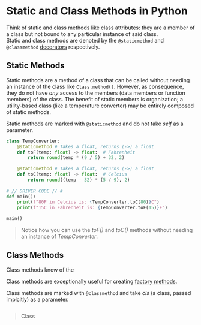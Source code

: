 # Static and Class Methods in Python
Think of static and class methods like class attributes: they are a member of a class but not bound to any particular instance of said class. <br />
Static and class methods are denoted by the `@staticmethod` and `@classmethod` [decorators](https://realpython.com/primer-on-python-decorators/#simple-decorators) respectively.

## Static Methods
Static methods are a method of a class that can be called without needing an instance of the class like `Class.method()`. However, as consequence, they do not have _any_ access
to the members (data members or function members) of the class. The benefit of static members is organization; a utility-based class (like a temperature converter) may be 
entirely composed of static methods.

Static methods are marked with `@staticmethod` and do not take _self_ as a parameter.
```Python
class TempConverter:
    @staticmethod # Takes a float, returns (->) a float
    def toF(temp: float) -> float:  # Fahrenheit
        return round(temp * (9 / 5) + 32, 2)
    
    @staticmethod # Takes a float, returns (->) a float
    def toC(temp: float) -> float:  # Celcius
        return round((temp - 32) * (5 / 9), 2)
    
# // DRIVER CODE // # 
def main():
    print(f"80F in Celcius is: {TempConverter.toC(80)}C")
    print(f"15C in Fahrenheit is: {TempConverter.toF(15)}F")

main()
```
> Notice how you can use the _toF()_ and _toC()_ methods without needing an instance of _TempConverter_.

## Class Methods
Class methods know of the 

Class methods are exceptionally useful for creating [factory methods](https://dev.to/danyson/how-classmethod-in-python-helps-in-implementing-factory-methods-23gl).

Class methods are marked with `@classmethod` and take _cls_ (a class, passed implcitly) as a parameter.
```Python

```
> Class
